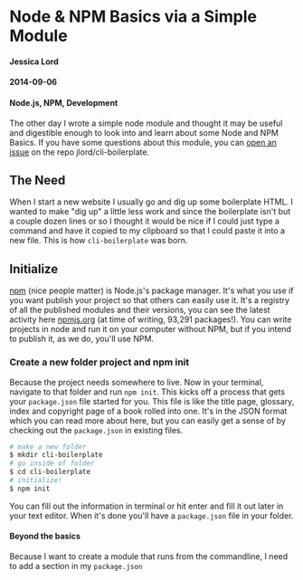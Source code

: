 # Node & NPM Basics via a Simple Module
#### Jessica Lord
#### 2014-09-06
#### Node.js, NPM, Development

The other day I wrote a simple node module and thought it may be useful and digestible enough to look into and learn about some Node and NPM Basics. If you have some questions about this module, you can [open an issue](http://www.github.com/jlord/cli-boilerplate/issues) on the repo jlord/cli-boilerplate.

## The Need

When I start a new website I usually go and dig up some boilerplate HTML. I wanted to make "dig up" a little less work and since the boilerplate isn't but a couple dozen lines or so I thought it would be nice if I could just type a command and have it copied to my clipboard so that I could paste it into a new file. This is how `cli-boilerplate` was born.

## Initialize

[npm](http://www.npmjs.org) (nice people matter) is Node.js's package manager. It's what you use if you want publish your project so that others can easily use it. It's a registry of all the published modules and their versions, you can see the latest activity here [npmjs.org](https://www.npmjs.org) (at time of writing, 93,291 packages!). You can write projects in node and run it on your computer without NPM, but if you intend to publish it, as we do, you'll use NPM.

### Create a new folder project and npm init

Because the project needs somewhere to live. Now in your terminal, navigate to that folder and run `npm init`. This kicks off a process that gets your `package.json` file started for you. This file is like the title page, glossary, index and copyright page of a book rolled into one. It's in the JSON format which you can read more about here, but you can easily get a sense of by checking out the `package.json` in existing files.

```bash
# make a new folder
$ mkdir cli-boilerplate
# go inside of folder
$ cd cli-boilerplate
# initialize!
$ npm init
```

You can fill out the information in terminal or hit enter and fill it out later in your text editor. When it's done you'll have a `package.json` file in your folder.

#### Beyond the basics

Because I want to create a module that runs from the commandline, I need to add a section in my `package.json`
